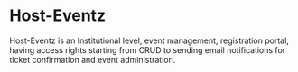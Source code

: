 # Host-Eventz
Host-Eventz is an Institutional level, event management, registration portal, having access rights starting from CRUD to sending email notifications for ticket confirmation and event administration.
